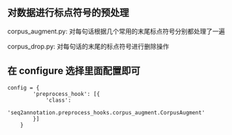 ## 对数据进行标点符号的预处理

corpus_augment.py:
对每句话根据几个常用的末尾标点符号分别都处理了一遍

corpus_drop.py:
对每句话的末尾的标点符号进行删除操作

## 在 configure 选择里面配置即可
```
config = {
        'preprocess_hook': [{
            'class':
            'seq2annotation.preprocess_hooks.corpus_augment.CorpusAugment'
        }]
    }
```